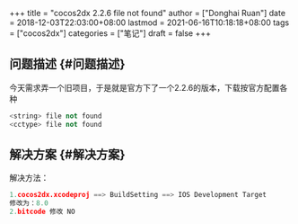 +++
title = "cocos2dx 2.2.6 file not found"
author = ["Donghai Ruan"]
date = 2018-12-03T22:03:00+08:00
lastmod = 2021-06-16T10:18:18+08:00
tags = ["cocos2dx"]
categories = ["笔记"]
draft = false
+++

## 问题描述 {#问题描述}

今天需求弄一个旧项目，于是就是官方下了一个2.2.6的版本，下载按官方配置各种

```c++
<string> file not found
<cctype> file not found
```


## 解决方案 {#解决方案}

解决方法：

```c++
1.cocos2dx.xcodeproj ==> BuildSetting ==> IOS Development Target
修改为：8.0
2.bitcode 修改 NO
```
